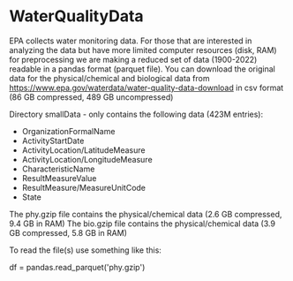 # WaterQualityData
EPA collects water monitoring data.  For those that are interested in analyzing the data but have more limited computer resources (disk, RAM) for preprocessing we are making a reduced set of data (1900-2022) readable in a pandas format (parquet file).  You can download the original data for the physical/chemical and biological data from https://www.epa.gov/waterdata/water-quality-data-download in csv format (86 GB compressed, 489 GB uncompressed)


Directory smallData - only contains the following data (423M entries):
- OrganizationFormalName
- ActivityStartDate
- ActivityLocation/LatitudeMeasure
- ActivityLocation/LongitudeMeasure
- CharacteristicName
- ResultMeasureValue
- ResultMeasure/MeasureUnitCode
- State

The phy.gzip file contains the physical/chemical data (2.6 GB compressed, 9.4 GB in RAM)
The bio.gzip file contains the physical/chemical data (3.9 GB compressed, 5.8 GB in RAM)


To read the file(s) use something like this:

df = pandas.read_parquet('phy.gzip')
